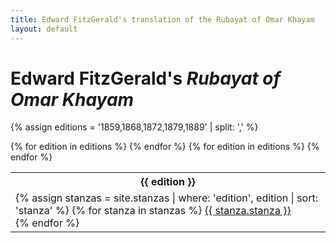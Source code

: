 ```yaml
---
title: Edward FitzGerald's translation of the Rubayat of Omar Khayam
layout: default
---
```


<h1>Edward FitzGerald's <i>Rubayat of Omar Khayam</i></h1>

{% assign editions = '1859,1868,1872,1879,1889' | split: ',' %}
<table>
<tr>
{% for edition in editions %}
  <th>
  {{ edition }}
  </th>
{% endfor %}
</tr>
<tr>
{% for edition in editions %}
  <td>
  {% assign stanzas = site.stanzas | where: 'edition', edition | sort: 'stanza' %}
  {% for stanza in stanzas %}
    <a href = "{{ stanza.url }}">{{ stanza.stanza }}</a><br>
  {% endfor %}
  </td>
{% endfor %}
</tr>
</table>

